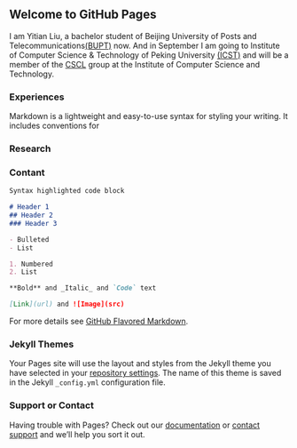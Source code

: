 ## Welcome to GitHub Pages

I am Yitian Liu, a bachelor student of Beijing University of Posts and Telecommunications[(BUPT)](https://www.bupt.edu.cn/) now. And in September I am going to Institute of Computer Science & Technology of Peking University [(ICST)](http://www.icst.pku.edu.cn) and will be a member of the [CSCL](https://59.108.48.27/cscl) group at the Institute of Computer Science and Technology.

### Experiences

Markdown is a lightweight and easy-to-use syntax for styling your writing. It includes conventions for

### Research

### Contant








```markdown
Syntax highlighted code block

# Header 1
## Header 2
### Header 3

- Bulleted
- List

1. Numbered
2. List

**Bold** and _Italic_ and `Code` text

[Link](url) and ![Image](src)
```

For more details see [GitHub Flavored Markdown](https://guides.github.com/features/mastering-markdown/).

### Jekyll Themes

Your Pages site will use the layout and styles from the Jekyll theme you have selected in your [repository settings](https://github.com/LsFlyt/LsFlyt.github.io/settings). The name of this theme is saved in the Jekyll `_config.yml` configuration file.

### Support or Contact

Having trouble with Pages? Check out our [documentation](https://help.github.com/categories/github-pages-basics/) or [contact support](https://github.com/contact) and we’ll help you sort it out.
